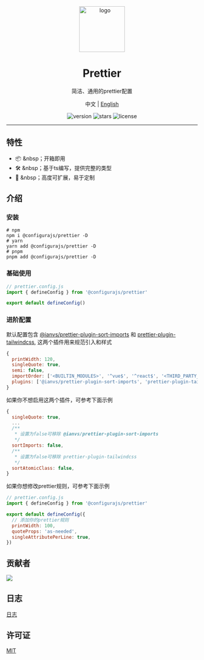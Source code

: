 <div align="center">
  <img src="https://github.com/user-attachments/assets/4e0a0b81-7814-48b1-ae3d-9ce0511e0e9c" width="120" height="120" alt="logo" />
  <h1>Prettier</h1>
  <p>简洁、通用的prettier配置</p>
  <p>
    <span>中文</span> | 
    <a href="https://github.com/configurajs/prettier/blob/main/README.md">English</a>
  </p>
  <p>
    <img src="https://img.shields.io/github/package-json/v/configurajs/prettier" alt="version">
    <img src="https://img.shields.io/github/stars/configurajs/prettier" alt="stars">
    <img src="https://img.shields.io/github/license/configurajs/prettier" alt="license">
  </p>
</div>

---

## 特性

- 📦 &nbsp；开箱即用
- 🛠️ &nbsp；基于ts编写，提供完整的类型
- 🌈 &nbsp；高度可扩展，易于定制

## 介绍

### 安装

```shell
# npm
npm i @configurajs/prettier -D
# yarn
yarn add @configurajs/prettier -D
# pnpm
pnpm add @configurajs/prettier -D
```

### 基础使用

```js
// prettier.config.js
import { defineConfig } from '@configurajs/prettier'

export default defineConfig()
```

### 进阶配置

默认配置包含 [@ianvs/prettier-plugin-sort-imports](https://github.com/IanVS/prettier-plugin-sort-imports) 和 [prettier-plugin-tailwindcss](https://github.com/tailwindlabs/prettier-plugin-tailwindcss), 这两个插件用来规范引入和样式

```js
{
  printWidth: 120,
  singleQuote: true,
  semi: false,
  importOrder: ['<BUILTIN_MODULES>', '^vue$', '^react$', '<THIRD_PARTY_MODULES>', '^@/(.*)$', '^~/(.*)$', '^[.]'],
  plugins: ['@ianvs/prettier-plugin-sort-imports', 'prettier-plugin-tailwindcss']
}
```

如果你不想启用这两个插件，可参考下面示例

```js
{
  singleQuote: true,
  ...
  /**
   * 设置为false可移除 @ianvs/prettier-plugin-sort-imports
   */
  sortImports: false,
  /**
   * 设置为false可移除 prettier-plugin-tailwindcss
   */
  sortAtomicClass: false,
}
```

如果你想修改prettier规则，可参考下面示例

```js
// prettier.config.js
import { defineConfig } from '@configurajs/prettier'

export default defineConfig({
  // 添加你的prettier规则
  printWidth: 100,
  quoteProps: 'as-needed',
  singleAttributePerLine: true,
})
```

## 贡献者

<a href="https://github.com/configurajs/prettier/graphs/contributors">
  <img src="https://contrib.rocks/image?repo=configurajs/prettier" />
</a>

## 日志

[日志](CHANGELOG.md)

## 许可证

[MIT](LICENSE)
